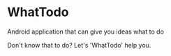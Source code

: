 # WhatTodo 

Android application that can give you ideas what to do

Don't know that to do?
Let's 'WhatTodo' help you.
